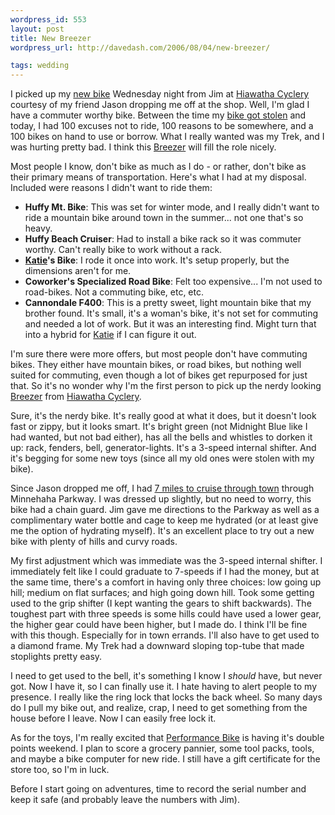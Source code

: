 ```yaml
--- 
wordpress_id: 553
layout: post
title: New Breezer
wordpress_url: http://davedash.com/2006/08/04/new-breezer/

tags: wedding
---
```


[n]: http://minneapolis.metblogs.com/archives/2006/07/breezer_bikes_a.phtml
[b]: http://minneapolis.metblogs.com/archives/2006/07/my_bike_was_sto.phtml "My Bike Was Stolen [MB]"
[Katie]: http://katiebonn.com/
[g]: http://www.gmap-pedometer.com/?r=338291
[p]: http://performancebike.com/
[h]: http://hiawathacyclery.com/
[breezer]: http://www.breezerbikes.com/

I picked up my [new bike][n] Wednesday night from Jim at [Hiawatha Cyclery][h] courtesy of my friend Jason dropping me off at the shop.  Well, I'm glad I have a commuter worthy bike.  Between the time my [bike got stolen][b] and today, I had 100 excuses not to ride, 100 reasons to be somewhere, and a 100 bikes on hand to use or borrow.  What I really wanted was my Trek, and I was hurting pretty bad.  I think this [Breezer] will fill the role nicely.

Most people I know, don't bike as much as I do - or rather, don't bike as their primary means of transportation.  Here's what I had at my disposal.  Included were reasons I didn't want to ride them:

* **Huffy Mt. Bike**: This was set for winter mode, and I really didn't want to ride a mountain bike around town in the summer... not one that's so heavy.
* **Huffy Beach Cruiser**: Had to install a bike rack so it was commuter worthy.  Can't really bike to work without a rack.
* **[Katie]'s Bike**: I rode it once into work.  It's setup properly, but the dimensions aren't for me.
* **Coworker's Specialized Road Bike**: Felt too expensive... I'm not used to road-bikes.  Not a commuting bike, etc, etc.
* **Cannondale F400**: This is a pretty sweet, light mountain bike that my brother found.  It's small, it's a woman's bike, it's not set for commuting and needed a lot of work.  But it was an interesting find.  Might turn that into a hybrid for [Katie] if I can figure it out.

I'm sure there were more offers, but most people don't have commuting bikes.  They either have mountain bikes, or road bikes, but nothing well suited for commuting, even though a lot of bikes get repurposed for just that.  So it's no wonder why I'm the first person to pick up the nerdy looking [Breezer] from [Hiawatha Cyclery][h].

<!--more-->

Sure, it's the nerdy bike.  It's really good at what it does, but it doesn't look fast or zippy, but it looks smart.  It's bright green (not Midnight Blue like I had wanted, but not bad either), has all the bells and whistles to dorken it up: rack, fenders, bell, generator-lights.  It's a 3-speed internal shifter.  And it's begging for some new toys (since all my old ones were stolen with my bike).

Since Jason dropped me off, I had [7 miles to cruise through town][g] through Minnehaha Parkway.  I was dressed up slightly, but no need to worry, this bike had a chain guard.  Jim gave me directions to the Parkway as well as a complimentary water bottle and cage to keep me hydrated (or at least give me the option of hydrating myself).  It's an excellent place to try out a new bike with plenty of hills and curvy roads.

My first adjustment which was immediate was the 3-speed internal shifter.  I immediately felt like I could graduate to 7-speeds if I had the money, but at the same time, there's a comfort in having only three choices: low going up hill; medium on flat surfaces; and high going down hill.  Took some getting used to the grip shifter (I kept wanting the gears to shift backwards).  The toughest part with three speeds is some hills could have used a lower gear, the higher gear could have been higher, but I made do.  I think I'll be fine with this though.  Especially for in town errands.  I'll also have to get used to a diamond frame.  My Trek had a downward sloping top-tube that made stoplights pretty easy.

I need to get used to the bell, it's something I know I *should* have, but never got.  Now I have it, so I can finally use it.  I hate having to alert people to my presence.  I really like the ring lock that locks the back wheel.  So many days do I pull my bike out, and realize, crap, I need to get something from the house before I leave.  Now I can easily free lock it.  

As for the toys, I'm really excited that [Performance Bike][p] is having it's double points weekend.  I plan to score a grocery pannier, some tool packs, tools, and maybe a bike computer for new ride.  I still have a gift certificate for the store too, so I'm in luck.

Before I start going on adventures, time to record the serial number and keep it safe (and probably leave the numbers with Jim).

